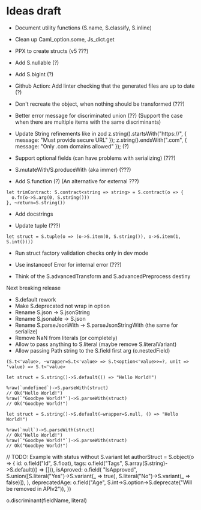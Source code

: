# Ideas draft

- Document utility functions (S.name, S.classify, S.inline)

- Clean up Caml_option.some, Js_dict.get

- PPX to create structs (v5 ???)

- Add S.nullable (?)

- Add S.bigint (?)

- Github Action: Add linter checking that the generated files are up to date (?)

- Don't recreate the object, when nothing should be transformed (???)

- Better error message for discriminated union (??) (Support the case when there are multiple items with the same discriminants)

- Update String refinements like in zod
  z.string().startsWith("https://", { message: "Must provide secure URL" });
  z.string().endsWith(".com", { message: "Only .com domains allowed" }); (?)

- Support optional fields (can have problems with serializing) (???)

- S.mutateWith/S.produceWith (aka immer) (???)

- Add S.function (?) (An alternative for external ???)

```
let trimContract: S.contract<string => string> = S.contract(o => {
  o.fn(o->S.arg(0, S.string()))
}, ~return=S.string())
```

- Add docstrings

- Update tuple (???)

```
let struct = S.tuple(o => (o->S.item(0, S.string()), o->S.item(1, S.int())))
```

- Run struct factory validation checks only in dev mode

- Use instanceof Error for internal error (???)

- Think of the S.advancedTransform and S.advancedPreprocess destiny

Next breaking release

- S.default rework
- Make S.deprecated not wrap in option
- Rename S.json -> S.jsonString
- Rename S.jsonable -> S.json
- Rename S.parseJsonWith -> S.parseJsonStringWith (the same for serialize)
- Remove NaN from literals (or completely)
- Allow to pass anything to S.literal (maybe remove S.literalVariant)
- Allow passing Path string to the S.field first arg (o.nestedField)

`(S.t<'value>, ~wrapper=S.t<'value> => S.t<option<'value>>=?, unit => 'value) => S.t<'value>`

```rescript
let struct = S.string()->S.default(() => "Hello World!")

%raw(`undefined`)->S.parseWith(struct)
// Ok("Hello World!")
%raw(`"Goodbye World!"`)->S.parseWith(struct)
// Ok("Goodbye World!")

let struct = S.string()->S.default(~wrapper=S.null, () => "Hello World!")

%raw(`null`)->S.parseWith(struct)
// Ok("Hello World!")
%raw(`"Goodbye World!"`)->S.parseWith(struct)
// Ok("Goodbye World!")
```

// TODO: Example with status without S.variant
let authorStruct = S.object(o => {
id: o.field("Id", S.float),
tags: o.field("Tags", S.array(S.string)->S.default(() => [])),
isAproved: o.field(
"IsApproved",
S.union([S.literal("Yes")->S.variant(_ => true), S.literal("No")->S.variant(_ => false)]),
),
deprecatedAge: o.field("Age", S.int->S.option->S.deprecate("Will be removed in APIv2")),
})

o.discriminant(fieldName, literal)
